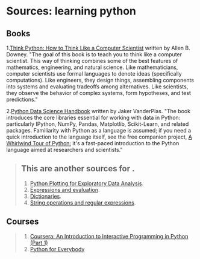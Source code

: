 # Sources: learning python
## Books

1.[Think Python: How to Think Like a Computer Scientist](http://www.greenteapress.com/thinkpython/html/index.html "Title") written by Allen B. Downey.  "The goal of this book is to teach you to think like a computer scientist. This way of thinking combines some of the best features of   mathematics, engineering, and natural science. Like mathematicians, computer scientists use formal languages to denote ideas (specifically  computations). Like engineers, they design things, assembling components into systems and evaluating tradeoffs among alternatives. Like scientists, they observe the behavior of complex systems, form hypotheses, and test predictions."

2.[Python Data Science Handbook](https://github.com/jakevdp/PythonDataScienceHandbook) written by Jaker VanderPlas. "The book introduces the core libraries essential for working with data in Python: particularly IPython, NumPy, Pandas, Matplotlib, Scikit-Learn, and related packages. Familiarity with Python as a language is assumed; if you need a quick introduction to the language itself, see the free companion project, [A Whirlwind Tour of Python:](https://github.com/jakevdp/WhirlwindTourOfPython) it's a fast-paced introduction to the Python language aimed at researchers and scientists."



> ## This are another sources for .
> 
> 1.   [Python Plotting for Exploratory Data Analysis](http://pythonplot.com/ "Title").
> 2.   [Expressions and evaluation](https://github.com/ledeprogram/courses/blob/master/databases/01%20Lists.ipynb "Title").
> 3.   [Dictionaries](https://github.com/ledeprogram/courses/blob/master/databases/02%20Dictionaries%20and%20Web%20APIs.ipynb "Title").
> 4.   [String operations and regular expressions](https://github.com/ledeprogram/courses/blob/master/databases/03%20Strings%20and%20regular%20expressions.ipynb "Title").
> 
>     
## Courses
> 1. [Coursera: An Introduction to Interactive Programming in Python (Part 1)](https://www.class-central.com/mooc/408/coursera-an-introduction-to-interactive-programming-in-python-part-1)
> 2. [Python for Everybody](https://www.py4e.com/lessons)
